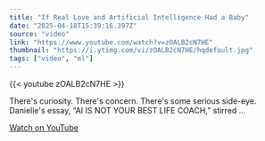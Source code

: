 ```yaml
---
title: "If Real Love and Artificial Intelligence Had a Baby"
date: "2025-04-18T15:39:16.397Z"
source: "video"
link: "https://www.youtube.com/watch?v=zOALB2cN7HE"
thumbnail: "https://i.ytimg.com/vi/zOALB2cN7HE/hqdefault.jpg"
tags: ["video", "ml"]
---
```


{{< youtube zOALB2cN7HE >}}

There's curiosity. There's concern. There's some serious side-eye. Danielle's essay, “AI IS NOT YOUR BEST LIFE COACH,” stirred ...

[Watch on YouTube](https://www.youtube.com/watch?v=zOALB2cN7HE)
